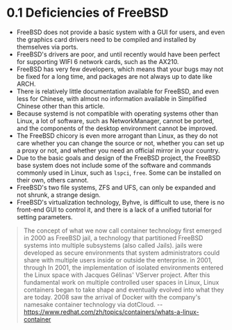 # 0.1 Deficiencies of FreeBSD

- FreeBSD does not provide a basic system with a GUI for users, and even the graphics card drivers need to be compiled and installed by themselves via ports.
- FreeBSD's drivers are poor, and until recently would have been perfect for supporting WIFI 6 network cards, such as the AX210.
- FreeBSD has very few developers, which means that your bugs may not be fixed for a long time, and packages are not always up to date like ARCH.
- There is relatively little documentation available for FreeBSD, and even less for Chinese, with almost no information available in Simplified Chinese other than this article.
- Because systemd is not compatible with operating systems other than Linux, a lot of software, such as NetworkManager, cannot be ported, and the components of the desktop environment cannot be improved.
- The FreeBSD chicory is even more arrogant than Linux, as they do not care whether you can change the source or not, whether you can set up a proxy or not, and whether you need an official mirror in your country.
- Due to the basic goals and design of the FreeBSD project, the FreeBSD base system does not include some of the software and commands commonly used in Linux, such as `lspci`, `free`. Some can be installed on their own, others cannot.
- FreeBSD's two file systems, ZFS and UFS, can only be expanded and not shrunk, a strange design.
- FreeBSD's virtualization technology, Byhve, is difficult to use, there is no front-end GUI to control it, and there is a lack of a unified tutorial for setting parameters.

>The concept of what we now call container technology first emerged in 2000 as FreeBSD jail, a technology that partitioned FreeBSD systems into multiple subsystems (also called Jails). jails were developed as secure environments that system administrators could share with multiple users inside or outside the enterprise. in 2001, through In 2001, the implementation of isolated environments entered the Linux space with Jacques Gélinas' VServer project. After this fundamental work on multiple controlled user spaces in Linux, Linux containers began to take shape and eventually evolved into what they are today. 2008 saw the arrival of Docker with the company's namesake container technology via dotCloud. -- <https://www.redhat.com/zh/topics/containers/whats-a-linux-container>

